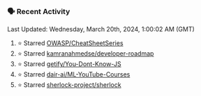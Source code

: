 ### 🗣 Recent Activity

<!--RECENT_ACTIVITY:last_update-->
Last Updated: Wednesday, March 20th, 2024, 1:00:02 AM (GMT)
<!--RECENT_ACTIVITY:last_update_end-->
<!--RECENT_ACTIVITY:start-->
1. ⭐ Starred [OWASP/CheatSheetSeries](https://github.com/OWASP/CheatSheetSeries)<br>
2. ⭐ Starred [kamranahmedse/developer-roadmap](https://github.com/kamranahmedse/developer-roadmap)<br>
3. ⭐ Starred [getify/You-Dont-Know-JS](https://github.com/getify/You-Dont-Know-JS)<br>
4. ⭐ Starred [dair-ai/ML-YouTube-Courses](https://github.com/dair-ai/ML-YouTube-Courses)<br>
5. ⭐ Starred [sherlock-project/sherlock](https://github.com/sherlock-project/sherlock)<br>
<!--RECENT_ACTIVITY:end-->
